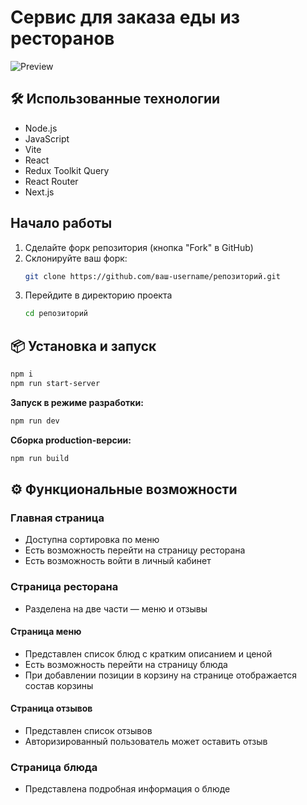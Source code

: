 # Сервис для заказа еды из ресторанов

![Preview](public/img/capture_20250128202217333.bmp)

## 🛠️ Использованные технологии

- Node.js
- JavaScript
- Vite
- React
- Redux Toolkit Query
- React Router
- Next.js

## Начало работы

1. Сделайте форк репозитория (кнопка "Fork" в GitHub)
2. Склонируйте ваш форк:
   ```bash
   git clone https://github.com/ваш-username/репозиторий.git
   ```
3. Перейдите в директорию проекта
   ```bash
   cd репозиторий
   ```

## 📦 Установка и запуск

```bash
npm i
npm run start-server
```
**Запуск в режиме разработки:**
```bash
npm run dev
```
**Сборка production-версии:**
```bash
npm run build
```

## ⚙️ Функциональные возможности
### Главная страница
- Доступна сортировка по меню
- Есть возможность перейти на страницу ресторана
- Есть возможность войти в личный кабинет

### Страница ресторана
- Разделена на две части — меню и отзывы

#### Страница меню
- Представлен список блюд с кратким описанием и ценой
- Есть возможность перейти на страницу блюда
- При добавлении позиции в корзину на странице отображается состав корзины

#### Страница отзывов
- Представлен список отзывов
- Авторизированный пользователь может оставить отзыв

### Страница блюда
- Представлена подробная информация о блюде

  

